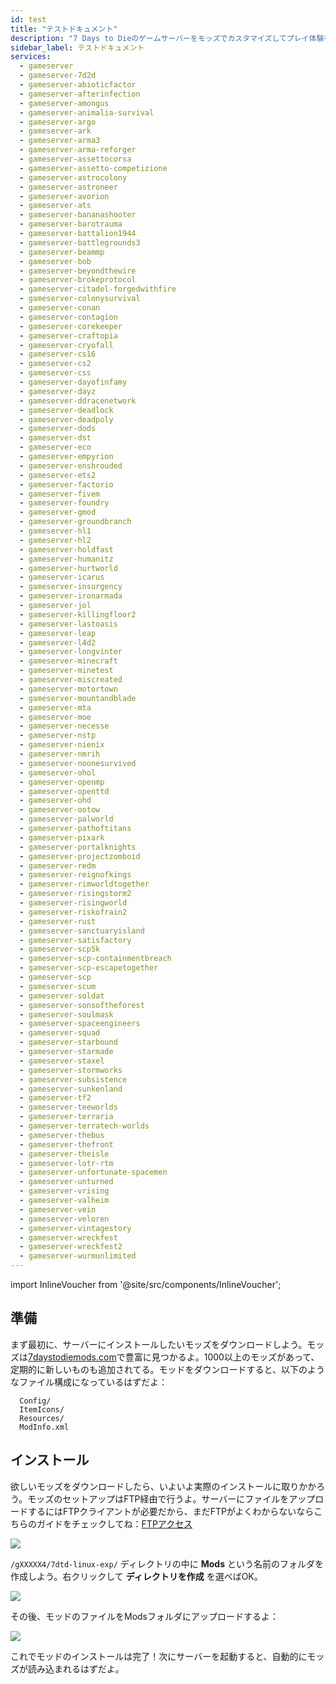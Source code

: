 ```yaml
---
id: test
title: "テストドキュメント"
description: "7 Days to Dieのゲームサーバーをモッズでカスタマイズしてプレイ体験を向上させる方法を発見しよう → 今すぐ詳しく見る"
sidebar_label: テストドキュメント
services:
  - gameserver
  - gameserver-7d2d
  - gameserver-abioticfactor
  - gameserver-afterinfection
  - gameserver-amongus
  - gameserver-animalia-survival
  - gameserver-argo
  - gameserver-ark
  - gameserver-arma3
  - gameserver-arma-reforger
  - gameserver-assettocorsa
  - gameserver-assetto-competizione
  - gameserver-astrocolony
  - gameserver-astroneer
  - gameserver-avorion
  - gameserver-ats
  - gameserver-bananashooter
  - gameserver-barotrauma
  - gameserver-battalion1944
  - gameserver-battlegrounds3
  - gameserver-beammp
  - gameserver-bob
  - gameserver-beyondthewire
  - gameserver-brokeprotocol
  - gameserver-citadel-forgedwithfire
  - gameserver-colonysurvival
  - gameserver-conan
  - gameserver-contagion
  - gameserver-corekeeper
  - gameserver-craftopia
  - gameserver-cryofall
  - gameserver-cs16
  - gameserver-cs2
  - gameserver-css
  - gameserver-dayofinfamy
  - gameserver-dayz
  - gameserver-ddracenetwork
  - gameserver-deadlock
  - gameserver-deadpoly
  - gameserver-dods
  - gameserver-dst
  - gameserver-eco
  - gameserver-empyrion
  - gameserver-enshrouded
  - gameserver-ets2
  - gameserver-factorio
  - gameserver-fivem
  - gameserver-foundry
  - gameserver-gmod
  - gameserver-groundbranch
  - gameserver-hl1
  - gameserver-hl2
  - gameserver-holdfast
  - gameserver-humanitz
  - gameserver-hurtworld
  - gameserver-icarus
  - gameserver-insurgency
  - gameserver-ironarmada
  - gameserver-jol
  - gameserver-killingfloor2
  - gameserver-lastoasis
  - gameserver-leap
  - gameserver-l4d2
  - gameserver-longvinter
  - gameserver-minecraft
  - gameserver-minetest
  - gameserver-miscreated
  - gameserver-motortown
  - gameserver-mountandblade
  - gameserver-mta
  - gameserver-moe
  - gameserver-necesse
  - gameserver-nstp
  - gameserver-nienix
  - gameserver-nmrih
  - gameserver-noonesurvived
  - gameserver-ohol
  - gameserver-openmp
  - gameserver-openttd
  - gameserver-ohd
  - gameserver-ootow
  - gameserver-palworld
  - gameserver-pathoftitans
  - gameserver-pixark
  - gameserver-portalknights
  - gameserver-projectzomboid
  - gameserver-redm
  - gameserver-reignofkings
  - gameserver-rimworldtogether
  - gameserver-risingstorm2
  - gameserver-risingworld
  - gameserver-riskofrain2
  - gameserver-rust
  - gameserver-sanctuaryisland
  - gameserver-satisfactory
  - gameserver-scp5k
  - gameserver-scp-containmentbreach
  - gameserver-scp-escapetogether
  - gameserver-scp
  - gameserver-scum
  - gameserver-soldat
  - gameserver-sonsoftheforest
  - gameserver-soulmask
  - gameserver-spaceengineers
  - gameserver-squad
  - gameserver-starbound
  - gameserver-starmade
  - gameserver-staxel
  - gameserver-stormworks
  - gameserver-subsistence
  - gameserver-sunkenland
  - gameserver-tf2
  - gameserver-teeworlds
  - gameserver-terraria
  - gameserver-terratech-worlds
  - gameserver-thebus
  - gameserver-thefront
  - gameserver-theisle
  - gameserver-lotr-rtm
  - gameserver-unfortunate-spacemen
  - gameserver-unturned
  - gameserver-vrising
  - gameserver-valheim
  - gameserver-vein
  - gameserver-veloren
  - gameserver-vintagestory
  - gameserver-wreckfest
  - gameserver-wreckfest2
  - gameserver-wurmunlimited
---
```


import InlineVoucher from '@site/src/components/InlineVoucher';

<InlineVoucher />

## 準備

まず最初に、サーバーにインストールしたいモッズをダウンロードしよう。モッズは[7daystodiemods.com](https://7daystodiemods.com/)で豊富に見つかるよ。1000以上のモッズがあって、定期的に新しいものも追加されてる。モッドをダウンロードすると、以下のようなファイル構成になっているはずだよ：

```
  Config/
  ItemIcons/
  Resources/
  ModInfo.xml
```



## インストール

欲しいモッズをダウンロードしたら、いよいよ実際のインストールに取りかかろう。モッズのセットアップはFTP経由で行うよ。サーバーにファイルをアップロードするにはFTPクライアントが必要だから、まだFTPがよくわからないならこちらのガイドをチェックしてね：[FTPアクセス](gameserver-ftpaccess.md)

![](https://screensaver01.zap-hosting.com/index.php/s/9Q86iArComw55cH/preview)



``/gXXXXX4/7dtd-linux-exp/`` ディレクトリの中に **Mods** という名前のフォルダを作成しよう。右クリックして **ディレクトリを作成** を選べばOK。

![](https://screensaver01.zap-hosting.com/index.php/s/RE2n6WodsWq38Pr/preview)



その後、モッドのファイルをModsフォルダにアップロードするよ：

![](https://screensaver01.zap-hosting.com/index.php/s/WjNY5tMnAt7jfga/preview)



これでモッドのインストールは完了！次にサーバーを起動すると、自動的にモッズが読み込まれるはずだよ。

<InlineVoucher />
